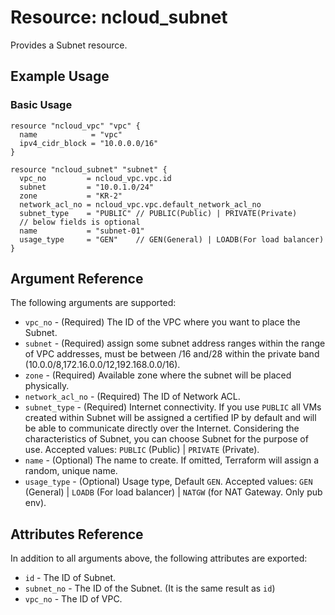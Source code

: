 # Resource: ncloud_subnet

Provides a Subnet resource.

## Example Usage

### Basic Usage

```hcl
resource "ncloud_vpc" "vpc" {
  name            = "vpc"
  ipv4_cidr_block = "10.0.0.0/16"
}

resource "ncloud_subnet" "subnet" {
  vpc_no         = ncloud_vpc.vpc.id
  subnet         = "10.0.1.0/24"
  zone           = "KR-2"
  network_acl_no = ncloud_vpc.vpc.default_network_acl_no
  subnet_type    = "PUBLIC" // PUBLIC(Public) | PRIVATE(Private)
  // below fields is optional
  name           = "subnet-01"
  usage_type     = "GEN"    // GEN(General) | LOADB(For load balancer)
}
```

## Argument Reference

The following arguments are supported:

* `vpc_no` - (Required) The ID of the VPC where you want to place the Subnet.
* `subnet` - (Required) assign some subnet address ranges within the range of VPC addresses, must be between /16 and/28 within the private band (10.0.0/8,172.16.0.0/12,192.168.0.0/16).
* `zone` - (Required) Available zone where the subnet will be placed physically.
* `network_acl_no` - (Required) The ID of Network ACL.
* `subnet_type` - (Required) Internet connectivity. If you use `PUBLIC` all VMs created within Subnet will be assigned a certified IP by default and will be able to communicate directly over the Internet. Considering the characteristics of Subnet, you can choose Subnet for the purpose of use. Accepted values: `PUBLIC` (Public) | `PRIVATE` (Private).
* `name` - (Optional) The name to create. If omitted, Terraform will assign a random, unique name.
* `usage_type` - (Optional) Usage type, Default `GEN`. Accepted values: `GEN` (General) | `LOADB` (For load balancer) | `NATGW` (for NAT Gateway. Only pub env).

## Attributes Reference

In addition to all arguments above, the following attributes are exported:

* `id` - The ID of Subnet.
* `subnet_no` - The ID of the Subnet. (It is the same result as `id`)
* `vpc_no` - The ID of VPC. 
